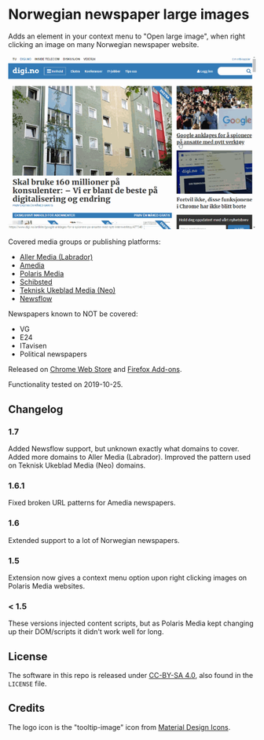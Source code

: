 # Norwegian newspaper large images

Adds an element in your context menu to "Open large image", when right clicking an image on many Norwegian newspaper website.

![Example usage](example.gif)

Covered media groups or publishing platforms:

- [Aller Media (Labrador)](https://www.aller.no/node/2323)
- [Amedia](http://www.amedia.no/virksomheten/vare-mediehus/)
- [Polaris Media](http://www.polarismedia.no/vare-selskaper/)
- [Schibsted](https://schibsted.com/)
- [Teknisk Ukeblad Media (Neo)](https://www.tumedia.no/)
- [Newsflow](https://www.newsflow.no/)

Newspapers known to NOT be covered:

- VG
- E24
- ITavisen
- Political newspapers

Released on [Chrome Web Store](https://chrome.google.com/webstore/detail/eohpfbapbmhblpjcnjfikpmcdkkpkihg) and [Firefox Add-ons](https://addons.mozilla.org/en-US/firefox/addon/nn-large-images/).

Functionality tested on 2019-10-25.

## Changelog

### 1.7

Added Newsflow support, but unknown exactly what domains to cover.
Added more domains to Aller Media (Labrador).
Improved the pattern used on Teknisk Ukeblad Media (Neo) domains.

### 1.6.1

Fixed broken URL patterns for Amedia newspapers.

### 1.6

Extended support to a lot of Norwegian newspapers.

### 1.5

Extension now gives a context menu option upon right clicking images on Polaris Media websites.

### < 1.5

These versions injected content scripts, but as Polaris Media kept changing up their DOM/scripts it didn't work well for long.

## License

The software in this repo is released under [CC-BY-SA 4.0](https://creativecommons.org/licenses/by-sa/4.0/), also found in the `LICENSE` file.

## Credits

The logo icon is the "tooltip-image" icon from [Material Design Icons](https://materialdesignicons.com/).
